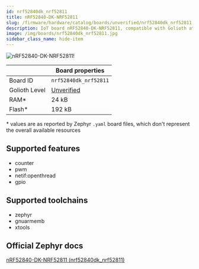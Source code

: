 ```yaml
---
id: nrf52840dk_nrf52811
title: nRF52840-DK-NRF52811
slug: /firmware/hardware/catalog/boards/unverified/nrf52840dk_nrf52811
description: IoT board nRF52840-DK-NRF52811, compatible with Golioth at unverified level.
image: /img/boards/nrf52840dk_nrf52811.jpg
sidebar_class_name: hide-item
---
```


[//]: # (This is an auto-generated file, do not edit! Changes to it will be lost upon re-generation)

![nRF52840-DK-NRF52811!](/img/boards/nrf52840dk_nrf52811.jpg "nRF52840-DK-NRF52811")

|                | Board properties     |
| -------------  | -------------------- |
| Board ID       | `nrf52840dk_nrf52811` |
| Golioth Level  | [Unverified](/firmware/hardware#unverified-boards) |
| RAM*           | 24 kB |
| Flash*         | 192 kB |

\* values are as reported by Zephyr `.yaml` board files, which don't represent the overall available resources



## Supported features

* counter
* pwm
* netif:openthread
* gpio

## Supported toolchains

* zephyr
* gnuarmemb
* xtools

## Official Zephyr docs

[nRF52840-DK-NRF52811 (nrf52840dk_nrf52811)](https://docs.zephyrproject.org/latest/boards/nordic/nrf52840dk/doc/index.html)
